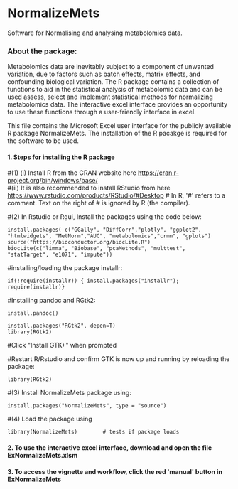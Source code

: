 # NormalizeMets

Software for Normalising and analysing metabolomics data.


### About the package:

Metabolomics data are inevitably subject to a component of unwanted variation, due to factors such as batch effects, matrix effects, and confounding biological variation. The R package contains a collection of functions to aid in the statistical analysis of metabolomic data and can be used assess, select and implement statistical methods for normalizing metabolomics data. The interactive excel interface provides an opportunity to use these functions through a user-friendly interface in excel.


This file contains the Microsoft Excel user interface for the publicly available R package NormalizeMets. The installation of the R pacakge is required for the software to be used.

#### 1. Steps for installing the R package

  #(1) (i)  Install R from the CRAN website here https://cran.r-project.org/bin/windows/base/   
  #(ii) It is also recommended to install RStudio from here https://www.rstudio.com/products/RStudio/#Desktop
	  # In R, '#' refers to a comment. Text on the right of # is ignored by R (the compiler).

  #(2) In Rstudio or Rgui, Install the packages using the code below:
  
  ```
  install.packages( c("GGally", "DiffCorr","plotly", "ggplot2", "htmlwidgets", "MetNorm","AUC", "metabolomics","crmn", "gplots")
  source("https://bioconductor.org/biocLite.R")
  biocLite(c("limma", "Biobase", "pcaMethods", "multtest",  "statTarget", "e1071", "impute"))
  ```


  #installing/loading the package installr:
  ```
  if(!require(installr)) { install.packages("installr"); require(installr)}        
  ```
  
  #Installing pandoc and RGtk2:
  ```
  install.pandoc()
  ```
  ```
  install.packages("RGtk2", depen=T)
  library(RGtk2) 
  ```
  #Click "Install GTK+" when prompted


  #Restart R/Rstudio and confirm GTK is now up and running by reloading the package: 
  ```
  library(RGtk2)
  ```
  
  #(3) Install NormalizeMets package using:
  ```
  install.packages("NormalizeMets", type = "source")
  ```
  #(4)  Load the package using
  ```
  library(NormalizeMets)        # tests if package loads
  ```

#### 2. To use the interactive excel interface, download and open the file ExNormalizeMets.xlsm


#### 3. To access the vignette and workflow, click the red 'manual' button in ExNormalizeMets 
